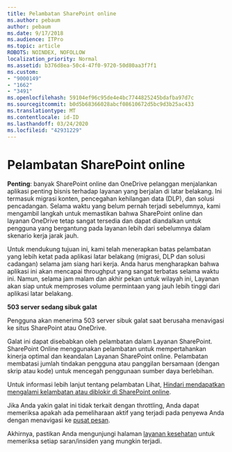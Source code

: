 ```yaml
---
title: Pelambatan SharePoint online
ms.author: pebaum
author: pebaum
ms.date: 9/17/2018
ms.audience: ITPro
ms.topic: article
ROBOTS: NOINDEX, NOFOLLOW
localization_priority: Normal
ms.assetid: b376d8ea-50c4-47f0-9720-50d80aa3f7f1
ms.custom:
- "9000149"
- "1662"
- "3491"
ms.openlocfilehash: 59104ef96c95de4e4bc7744825245bdafba97d7c
ms.sourcegitcommit: b0d5b68366028abcf08610672d5bc9d3b25ac433
ms.translationtype: MT
ms.contentlocale: id-ID
ms.lasthandoff: 03/24/2020
ms.locfileid: "42931229"
---
```

# <a name="sharepoint-online-throttling"></a>Pelambatan SharePoint online

**Penting**: banyak SharePoint online dan OneDrive pelanggan menjalankan aplikasi penting bisnis terhadap layanan yang berjalan di latar belakang. Ini termasuk migrasi konten, pencegahan kehilangan data (DLP), dan solusi pencadangan. Selama waktu yang belum pernah terjadi sebelumnya, kami mengambil langkah untuk memastikan bahwa SharePoint online dan layanan OneDrive tetap sangat tersedia dan dapat diandalkan untuk pengguna yang bergantung pada layanan lebih dari sebelumnya dalam skenario kerja jarak jauh.

Untuk mendukung tujuan ini, kami telah menerapkan batas pelambatan yang lebih ketat pada aplikasi latar belakang (migrasi, DLP dan solusi cadangan) selama jam siang hari kerja. Anda harus mengharapkan bahwa aplikasi ini akan mencapai throughput yang sangat terbatas selama waktu ini. Namun, selama jam malam dan akhir pekan untuk wilayah ini, Layanan akan siap untuk memproses volume permintaan yang jauh lebih tinggi dari aplikasi latar belakang.

**503 server sedang sibuk galat**

Pengguna akan menerima 503 server sibuk galat saat berusaha menavigasi ke situs SharePoint atau OneDrive. 

Galat ini dapat disebabkan oleh pelambatan dalam Layanan SharePoint. SharePoint Online menggunakan pelambatan untuk mempertahankan kinerja optimal dan keandalan Layanan SharePoint online. Pelambatan membatasi jumlah tindakan pengguna atau panggilan bersamaan (dengan skrip atau kode) untuk mencegah penggunaan sumber daya berlebihan. 

Untuk informasi lebih lanjut tentang pelambatan Lihat, [Hindari mendapatkan mengalami kelambatan atau diblokir di SharePoint online](https://docs.microsoft.com/sharepoint/dev/general-development/how-to-avoid-getting-throttled-or-blocked-in-sharepoint-online).

Jika Anda yakin galat ini tidak terkait dengan throttling, Anda dapat memeriksa apakah ada pemeliharaan aktif yang terjadi pada penyewa Anda dengan menavigasi ke [pusat pesan](https://portal.office.com/adminportal/home#/MessageCenter).

 Akhirnya, pastikan Anda mengunjungi halaman [layanan kesehatan](https://portal.office.com/adminportal/home#/servicehealth) untuk memeriksa setiap saran/insiden yang mungkin terjadi.

